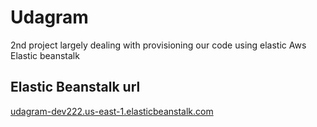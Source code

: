 # Udagram
2nd  project largely dealing with provisioning our code using elastic Aws Elastic beanstalk
## Elastic Beanstalk url
[udagram-dev222.us-east-1.elasticbeanstalk.com](http://udagram-dev222.us-east-1.elasticbeanstalk.com)

